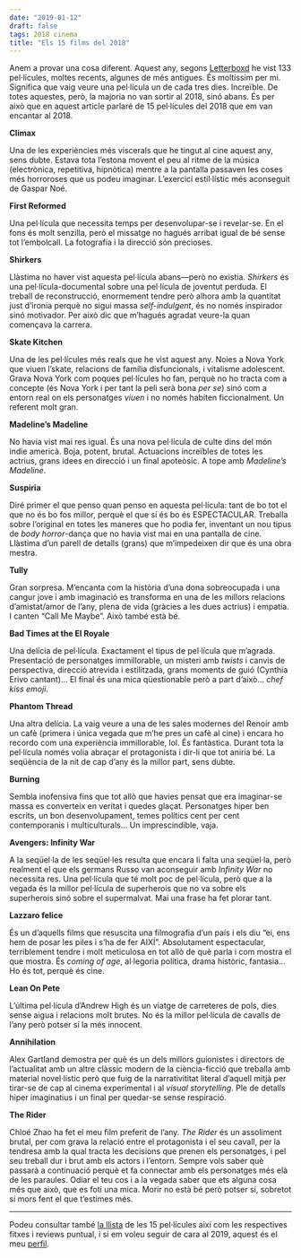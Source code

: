 ```yaml
---
date: "2019-01-12"
draft: false
tags: 2018 cinema
title: "Els 15 films del 2018"
---
```


Anem a provar una cosa diferent. Aquest any, segons [Letterboxd](https://letterboxd.com/enric/) he vist 133 pel·lícules, moltes recents, algunes de més antigues. És moltíssim per mi. Significa que vaig veure una pel·lícula un de cada tres dies. Increïble. De totes aquestes, però, la majoria no van sortir al 2018, sinó abans. És per això que en aquest article parlaré de 15 pel·lícules del 2018 que em van encantar al 2018.

**Climax**

Una de les experiències més viscerals que he tingut al cine aquest any, sens dubte. Estava tota l’estona movent el peu al ritme de la música (electrònica, repetitiva, hipnòtica) mentre a la pantalla passaven les coses més horroroses que us podeu imaginar. L’exercici estil·lístic més aconseguit de Gaspar Noé.

**First Reformed**

Una pel·lícula que necessita temps per desenvolupar-se i revelar-se. En el fons és molt senzilla, però el missatge no hagués arribat igual de bé sense tot l’embolcall. La fotografia i la direcció són precioses.

**Shirkers**

Llàstima no haver vist aquesta pel·lícula abans—però no existia. *Shirkers* és una pel·lícula-documental sobre una pel·lícula de joventut perduda. El treball de reconstrucció, enormement tendre però alhora amb la quantitat just d’ironia perquè no sigui massa *self-indulgent*, és no només inspirador sinó motivador. Per això dic que m’hagués agradat veure-la quan començava la carrera.

**Skate Kitchen**

Una de les pel·lícules més reals que he vist aquest any. Noies a Nova York que viuen l’skate, relacions de família disfuncionals, i vitalisme adolescent. Grava Nova York com poques pel·lícules ho fan, perquè no ho tracta com a concepte (és Nova York i per tant la peli serà bona *per se*) sinó com a entorn real on els personatges *viuen* i no només habiten ficcionalment. Un referent molt gran.

**Madeline’s Madeline**

No havia vist mai res igual. És una nova pel·lícula de culte dins del món indie americà. Boja, potent, brutal. Actuacions increïbles de totes les actrius, grans idees en direcció i un final apoteòsic. A tope amb *Madeline’s Madeline*.

**Suspiria**

Diré primer el que penso quan penso en aquesta pel·lícula: tant de bo tot el que no és bo fos millor, perquè el que sí és bo és ESPECTACULAR. Treballa sobre l’original en totes les maneres que ho podia fer, inventant un nou tipus de *body horror*-dança que no havia vist mai en una pantalla de cine. Llàstima d’un parell de detalls (grans) que m’impedeixen dir que és una obra mestra.

**Tully**

Gran sorpresa. M’encanta com la història d’una dona sobreocupada i una cangur jove i amb imaginació es transforma en una de les millors relacions d’amistat/amor de l’any, plena de vida (gràcies a les dues actrius) i empatia. I canten “Call Me Maybe”. Això també està bé.

**Bad Times at the El Royale**

Una delícia de pel·lícula. Exactament el tipus de pel·lícula que m’agrada. Presentació de personatges immillorable, un misteri amb *twists* i canvis de perspectiva, direcció atrevida i estilitzada, grans moments de guió (Cynthia Erivo cantant)… El final és una mica qüestionable però a part d’això… *chef kiss emoji*. 

**Phantom Thread**

Una altra delícia. La vaig veure a una de les sales modernes del Renoir amb un cafè (primera i única vegada que m’he pres un cafè al cine) i encara ho recordo com una experiència immillorable, lol. És fantàstica. Durant tota la pel·lícula només volia abraçar el protagonista i dir-li que tot aniria bé. La seqüència de la nit de cap d’any és la millor part, sens dubte.

**Burning**

Sembla inofensiva fins que tot allò que havies pensat que era imaginar-se massa es converteix en veritat i quedes glaçat. Personatges hiper ben escrits, un bon desenvolupament, temes polítics cent per cent contemporanis i multiculturals… Un imprescindible, vaja.

**Avengers: Infinity War**

A la seqüel·la de les seqüel·les resulta que encara li falta una seqüel·la, però realment el que els germans Russo van aconseguir amb *Infinity War* no necessita res. Una pel·lícula que té molt poc de pel·lícula, però que a la vegada és la millor pel·lícula de superherois que no va sobre els superherois sinó sobre el supermalvat. Mai una frase ha fet plorar tant.

**Lazzaro felice**

És un d’aquells films que resuscita una filmografia d’un país i els diu “ei, ens hem de posar les piles i s’ha de fer AIXÍ”. Absolutament espectacular, terriblement tendre i molt meticulosa en tot allò de què parla i com mostra el que mostra. És *coming of age*, al·legoria política, drama històric, fantasia… Ho és tot, perquè és cine.

**Lean On Pete**

L’última pel·lícula d’Andrew High és un viatge de carreteres de pols, dies sense aigua i relacions molt brutes. No és la millor pel·lícula de cavalls de l’any però potser sí la més innocent.

**Annihilation**

Alex Gartland demostra per què és un dels millors guionistes i directors de l’actualitat amb un altre clàssic modern de la ciència-ficció que treballa amb material novel·lístic però que fuig de la narrativititat literal d’aquell mitjà per tirar-se de cap al cinema experimental i al *visual storytelling*. Ple de detalls hiper imaginatius i un final per quedar-se sense respiració.

**The Rider**

Chloé Zhao ha fet el meu film preferit de l’any. *The Rider* és un assoliment brutal, per com grava la relació entre el protagonista i el seu cavall, per la tendresa amb la qual tracta les decisions que prenen els personatges, i pel seu treball dur i brut amb els actors i l’entorn. Sempre vols saber què passarà a continuació perquè et fa connectar amb els personatges més elà de les paraules. Odiar el teu cos i a la vegada saber que ets alguna cosa més que això, que es foti una mica. Morir no està bé però potser sí, sobretot si mors fent el que t’estimes més.

---

Podeu consultar també [la llista](https://letterboxd.com/enric/list/15-from-2018/) de les 15 pel·lícules així com les respectives fitxes i reviews puntual, i si em voleu seguir de cara al 2019, aquest és el meu [perfil](https://letterboxd.com/enric/).
